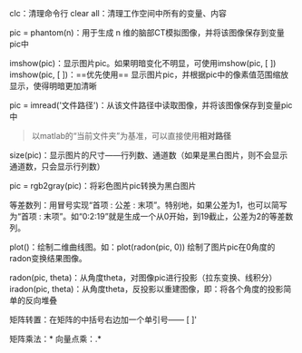 clc：清理命令行
clear all：清理工作空间中所有的变量、内容

pic = phantom(n)：用于生成 n 维的脑部CT模拟图像，并将该图像保存到变量pic中

imshow(pic)：显示图片pic。如果明暗变化不明显，可使用imshow(pic, [ ])
imshow(pic, [ ])：==优先使用== 显示图片pic，并根据pic中的像素值范围缩放显示，使得明暗更加清晰

pic = imread('文件路径')：从该文件路径中读取图像，并将该图像保存到变量pic中

> 以matlab的“当前文件夹”为基准，可以直接使用**相对路径**

size(pic)：显示图片的尺寸——行列数、通道数（如果是黑白图片，则不会显示通道数，只会显示行列数）

pic = rgb2gray(pic)：将彩色图片pic转换为黑白图片

等差数列：用冒号实现“首项 : 公差 : 末项”。特别地，如果公差为1，也可以简写为“首项 : 末项”。如“0:2:19”就是生成一个从0开始，到19截止，公差为2的等差数列。

plot()：绘制二维曲线图。如：plot(radon(pic, 0)) 绘制了图片pic在0角度的radon变换结果图像。

radon(pic, theta)：从角度theta，对图像pic进行投影（拉东变换、线积分）
iradon(pic, theta)：从角度theta，反投影以重建图像，即：将各个角度的投影简单的反向堆叠

矩阵转置：在矩阵的中括号右边加一个单引号——  [ ]'

矩阵乘法：*
向量点乘：.*